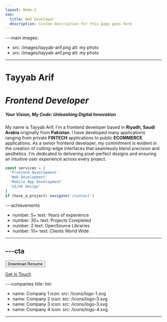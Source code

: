 ```yaml
---
layout: Home-2
seo:
  title: Web Developer
  description: Custom description for this page goes here
---
```




---main
images:
  - src: /images/tayyab-arif.png
    alt: my photo
  - src: /images/tayyab-arif.png
    alt: my photo
---

# <Typewriter>Tayyab Arif</Typewriter>

# *Frontend Developer*

<h5>
Your Vision, My Code: Unleashing Digital Innovation
</h5>


My name is Tayyab Arif, I'm a frontend developer based in <strong>Riyadh, Saudi Arabia</strong> originally from <b>Pakistan</b>.
I have developed many applications ranging from private <b>FINTECH</b> applications to public <b>ECOMMERCE</b> applications.
As a senior frontend developer, my commitment is evident in the creation of cutting-edge interfaces that seamlessly blend precision and aesthetics.
I'm dedicated to delivering pixel-perfect designs and ensuring an intuitive user experience across every project.

```js {2-5} showLineNumbers
const services = [
  'Frontend Development'
  'Web Development'
  'Mobile App Development'
  'UI/UX Design'
]
if (have_a_project) navigate('/contact')
```



---achievements
- number: 5+
  text: Years of experience
- number: 30+
  text: Projects Completed
- number: 2
  text: OpenSource Libraries
- number: 10+
  text: Clients World Wide
---



---cta
---
<Button href="/contact" size="sm">
  Download Resume
</Button>

[Get in Touch](/contact)



---companies
title:
list:
  - name: Company 1
    icon:
      src: /icons/logo-1.svg
  - name: Company 2
    icon:
      src: /icons/logo-3.svg
  - name: Company 3
    icon:
      src: /icons/logo-3.svg
  - name: Company 4
    icon:
      src: /icons/logo-4.svg
---